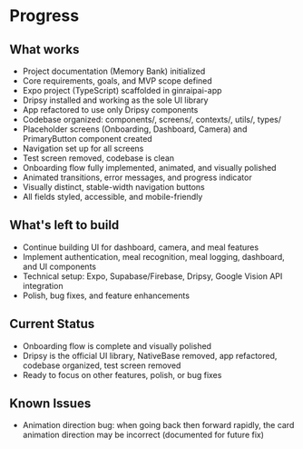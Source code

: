 # Progress

## What works

- Project documentation (Memory Bank) initialized
- Core requirements, goals, and MVP scope defined
- Expo project (TypeScript) scaffolded in ginraipai-app
- Dripsy installed and working as the sole UI library
- App refactored to use only Dripsy components
- Codebase organized: components/, screens/, contexts/, utils/, types/
- Placeholder screens (Onboarding, Dashboard, Camera) and PrimaryButton component created
- Navigation set up for all screens
- Test screen removed, codebase is clean
- Onboarding flow fully implemented, animated, and visually polished
- Animated transitions, error messages, and progress indicator
- Visually distinct, stable-width navigation buttons
- All fields styled, accessible, and mobile-friendly

## What's left to build

- Continue building UI for dashboard, camera, and meal features
- Implement authentication, meal recognition, meal logging, dashboard, and UI components
- Technical setup: Expo, Supabase/Firebase, Dripsy, Google Vision API integration
- Polish, bug fixes, and feature enhancements

## Current Status

- Onboarding flow is complete and visually polished
- Dripsy is the official UI library, NativeBase removed, app refactored, codebase organized, test screen removed
- Ready to focus on other features, polish, or bug fixes

## Known Issues

- Animation direction bug: when going back then forward rapidly, the card animation direction may be incorrect (documented for future fix)
